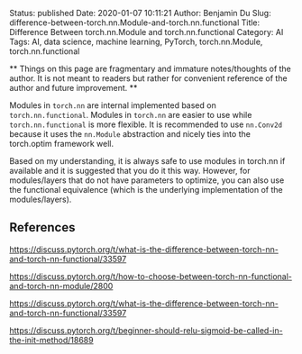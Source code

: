 Status: published
Date: 2020-01-07 10:11:21
Author: Benjamin Du
Slug: difference-between-torch.nn.Module-and-torch.nn.functional
Title: Difference Between torch.nn.Module and torch.nn.functional
Category: AI
Tags: AI, data science, machine learning, PyTorch, torch.nn.Module, torch.nn.functional

**
Things on this page are fragmentary and immature notes/thoughts of the author.
It is not meant to readers but rather for convenient reference of the author and future improvement.
**


Modules in `torch.nn` are internal implemented based on `torch.nn.functional`.
Modules in `torch.nn` are easier to use while `torch.nn.functional` is more flexible.
It is recommended to use `nn.Conv2d` because it uses the `nn.Module` abstraction 
and nicely ties into the torch.optim framework well.

Based on my understanding,
it is always safe to use modules in torch.nn if available
and it is suggested that you do it this way.
However, 
for modules/layers that do not have parameters to optimize, 
you can also use the functional equivalence (which is the underlying implementation of the modules/layers).

## References

https://discuss.pytorch.org/t/what-is-the-difference-between-torch-nn-and-torch-nn-functional/33597

https://discuss.pytorch.org/t/how-to-choose-between-torch-nn-functional-and-torch-nn-module/2800

https://discuss.pytorch.org/t/what-is-the-difference-between-torch-nn-and-torch-nn-functional/33597

https://discuss.pytorch.org/t/beginner-should-relu-sigmoid-be-called-in-the-init-method/18689

